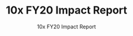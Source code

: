 ---
slug: fy20-impact-report
reportUrl: "/assets/10x_FY20_Impact_Report.pdf"
title: 10x FY20 Impact Report
subtitle: 10x FY20 Impact Report
year: 2020
excerpt: "In our FY20 impact report, we delve into our journey from shipping prototypes
  to shipping live products. We showcase nine of our high-impact projects and explore
  the concept of 10x dark matter for the first time, which covers the value we seek
  to produce as a program that isn’t product-shaped."
template: "6"
pdf: true
permalink: false

---